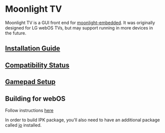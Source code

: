 # Moonlight TV

Moonlight TV is a GUI front end for [moonlight-embedded](https://github.com/irtimmer/moonlight-embedded).
It was originally designed for LG webOS TVs, but may support running in more devices in the future.

## [Installation Guide](/mariotaku/moonlight-tv/wiki/Installation-Guide)

## [Compatibility Status](/mariotaku/moonlight-tv/wiki/Compatibility-List)

## [Gamepad Setup](/mariotaku/moonlight-tv/wiki/Gamepad-Setup)

## Building for webOS

Follow instructions [here](https://github.com/webosbrew/meta-lg-webos-ndk#cmake)

In order to build IPK package, you'll also need to have an additional package called
 [jo](https://github.com/jpmens/jo) installed.
